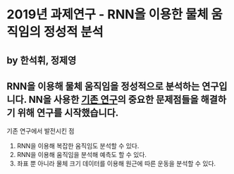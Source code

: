 # 2019년 과제연구 - RNN을 이용한 물체 움직임의 정성적 분석
## by 한석휘, 정제영
RNN을 이용해 물체 움직임을 정성적으로 분석하는 연구입니다.
NN을 사용한 [기존 연구](https://github.com/hui0518/huidaum)의 중요한 문제점들을 해결하기 위해 연구를 시작했습니다.
----------------------
기존 연구에서 발전시킨 점
1. RNN을 이용해 복잡한 움직임도 분석할 수 있다.
2. RNN을 이용해 움직임을 분석해 예측도 할 수 있다.
3. 좌표 뿐 아니라 물체 크기 데이터를 이용해 원근에 따른 운동을 분석할 수 있다.
